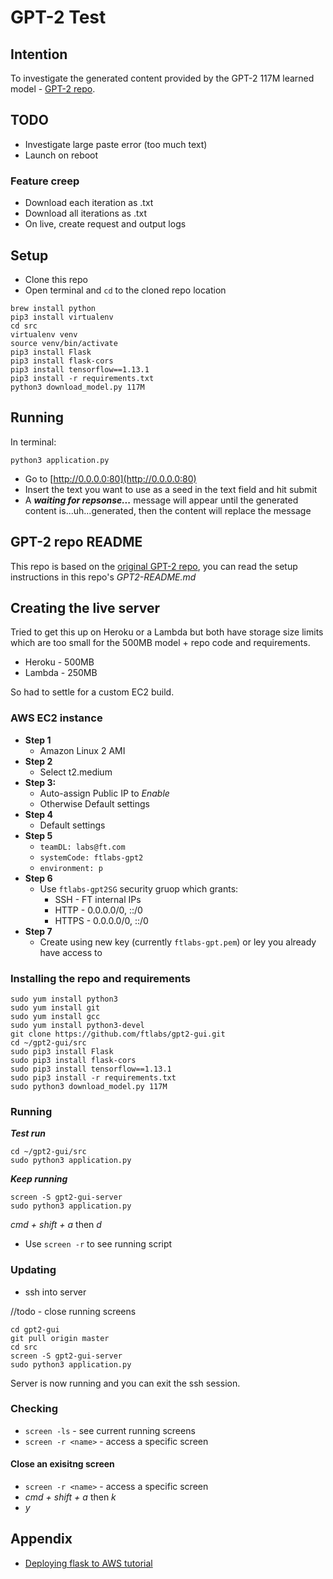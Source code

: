 # GPT-2 Test

## Intention

To investigate the generated content provided by the GPT-2 117M learned model - [GPT-2 repo](https://github.com/openai/gpt-2.git).


## TODO

+ Investigate large paste error (too much text)
+ Launch on reboot

### Feature creep

+ Download each iteration as .txt
+ Download all iterations as .txt
+ On live, create request and output logs


## Setup

+ Clone this repo
+ Open terminal and ```cd``` to the cloned repo location

```
brew install python
pip3 install virtualenv
cd src
virtualenv venv
source venv/bin/activate
pip3 install Flask
pip3 install flask-cors
pip3 install tensorflow==1.13.1
pip3 install -r requirements.txt
python3 download_model.py 117M
```

## Running

In terminal:

```
python3 application.py
```

+ Go to [http://0.0.0.0:80](http://0.0.0.0:80)
+ Insert the text you want to use as a seed in the text field and hit submit
+ A ***waiting for repsonse...*** message will appear until the generated content is...uh...generated, then the content will replace the message


## GPT-2 repo README

This repo is based on the [original GPT-2 repo](https://github.com/openai/gpt-2.git), you can read the setup instructions in this repo's *GPT2-README.md*


## Creating the live server

Tried to get this up on Heroku or a Lambda but both have storage size limits which are too small for the 500MB model + repo code and requirements.

+ Heroku - 500MB
+ Lambda - 250MB

So had to settle for a custom EC2 build.


### AWS EC2 instance

+ **Step 1**
    - Amazon Linux 2 AMI
+ **Step 2**
    - Select t2.medium
+ **Step 3:**
    - Auto-assign Public IP to *Enable*
    - Otherwise Default settings
+ **Step 4**
    - Default settings
+ **Step 5**
    - `teamDL: labs@ft.com`
    - `systemCode: ftlabs-gpt2`
    - `environment: p`
+ **Step 6**
    - Use `ftlabs-gpt2SG` security gruop which grants:
        - SSH - FT internal IPs
        - HTTP - 0.0.0.0/0, ::/0
        - HTTPS - 0.0.0.0/0, ::/0
+ **Step 7**
    - Create using new key (currently `ftlabs-gpt.pem`) or ley you already have access to 


### Installing the repo and requirements

```
sudo yum install python3
sudo yum install git
sudo yum install gcc
sudo yum install python3-devel
git clone https://github.com/ftlabs/gpt2-gui.git
cd ~/gpt2-gui/src
sudo pip3 install Flask
sudo pip3 install flask-cors
sudo pip3 install tensorflow==1.13.1
sudo pip3 install -r requirements.txt
sudo python3 download_model.py 117M
```

### Running

***Test run***

```
cd ~/gpt2-gui/src
sudo python3 application.py
```

***Keep running***

```
screen -S gpt2-gui-server
sudo python3 application.py
```
*cmd + shift + a* then *d*

* Use ```screen -r``` to see running script


### Updating

+ ssh into server

//todo - close running screens

```
cd gpt2-gui
git pull origin master
cd src
screen -S gpt2-gui-server
sudo python3 application.py
```

Server is now running and you can exit the ssh session.


### Checking

+ ```screen -ls``` - see current running screens
+ ```screen -r <name>``` - access a specific screen

#### Close an exisitng screen

+ ```screen -r <name>``` - access a specific screen
+ *cmd + shift + a* then *k*
+ *y*


## Appendix

+ [Deploying flask to AWS tutorial](https://www.codementor.io/dushyantbgs/deploying-a-flask-application-to-aws-gnva38cf0)
